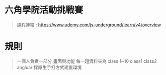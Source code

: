 # 六角學院活動挑戰賽
> 課程連結 : <a target="new" href="https://www.udemy.com/js-underground/learn/v4/overview">https://www.udemy.com/js-underground/learn/v4/overview</a>

#  規則
> 一個人負責一部分 畫面與功能
> 每一題資料夾為 class 1~10
> class1 class2
> angluar 採原生手打方式建置環境
